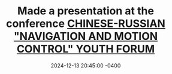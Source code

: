 ---
title: 
    Made a presentation at the conference <a href="https://wx.vzan.com/live/page/24095655?shauid=FfhQaQFOVQdqfzOZ00w70g**&sharetstamp=1734052020197&v=1738577318455&ver=293011a069b140a391386c1494eeee26">CHINESE-RUSSIAN "NAVIGATION AND MOTION CONTROL" YOUTH FORUM</a>
date: 2024-12-13 20:45:00 -0400
---